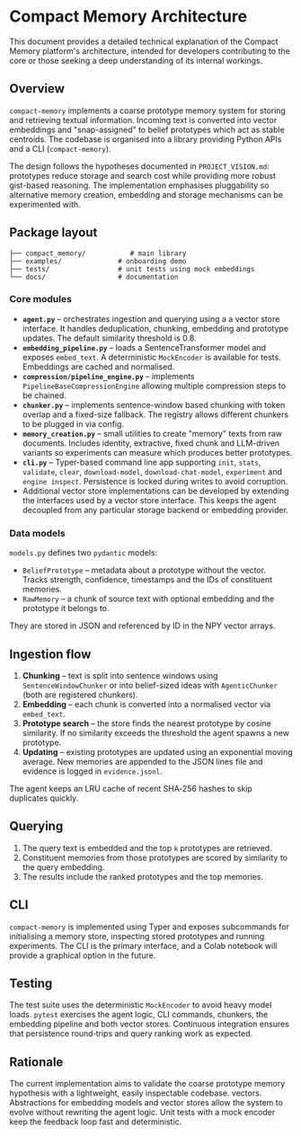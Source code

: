 # Compact Memory Architecture

This document provides a detailed technical explanation of the Compact Memory platform's architecture, intended for developers contributing to the core or those seeking a deep understanding of its internal workings.

## Overview

`compact-memory` implements a coarse prototype memory system for storing and
retrieving textual information. Incoming text is converted into vector
embeddings and "snap-assigned" to belief prototypes which act as stable
centroids. The codebase is organised into a library providing Python APIs and
a CLI (`compact-memory`).

The design follows the hypotheses documented in `PROJECT_VISION.md`:
prototypes reduce storage and search cost while providing more robust
gist-based reasoning. The implementation emphasises pluggability so
alternative memory creation, embedding and storage mechanisms can be
experimented with.

## Package layout

```
├── compact_memory/           # main library
├── examples/              # onboarding demo
├── tests/                 # unit tests using mock embeddings
└── docs/                  # documentation
```

### Core modules
<!-- SUGGESTION: A diagram illustrating the interaction between core modules (agent.py, embedding_pipeline.py, chunker.py, etc.) could be helpful here. -->

- **`agent.py`** – orchestrates ingestion and querying using a
  a vector store interface. It handles deduplication, chunking, embedding and
  prototype updates. The default similarity threshold is 0.8.
- **`embedding_pipeline.py`** – loads a SentenceTransformer model and
  exposes `embed_text`. A deterministic `MockEncoder` is available for
  tests. Embeddings are cached and normalised.
- **`compression/pipeline_engine.py`** – implements `PipelineBaseCompressionEngine`
  allowing multiple compression steps to be chained.
- **`chunker.py`** – implements sentence-window based chunking with token
  overlap and a fixed-size fallback. The registry allows different
  chunkers to be plugged in via config.
- **`memory_creation.py`** – small utilities to create "memory" texts
  from raw documents. Includes identity, extractive, fixed chunk and
  LLM-driven variants so experiments can measure which produces better
  prototypes.
- **`cli.py`** – Typer-based command line app supporting `init`,
  `stats`, `validate`, `clear`, `download-model`, `download-chat-model`,
  `experiment` and `engine inspect`. Persistence is
  locked during writes to avoid corruption.
- Additional vector store implementations can be developed by
  extending the interfaces used by a vector store interface. This keeps
  the agent decoupled from any particular storage backend or embedding
  provider.

### Data models
<!-- SUGGESTION: A simple diagram showing the relationship between BeliefPrototype and RawMemory data models would be useful. -->

`models.py` defines two `pydantic` models:

- `BeliefPrototype` – metadata about a prototype without the vector.
  Tracks strength, confidence, timestamps and the IDs of constituent
  memories.
- `RawMemory` – a chunk of source text with optional embedding and the
  prototype it belongs to.

They are stored in JSON and referenced by ID in the NPY vector arrays.

## Ingestion flow
<!-- SUGGESTION: A diagram illustrating the ingestion flow (Chunking -> Embedding -> Prototype Search -> Updating) would be beneficial here. -->

1. **Chunking** – text is split into sentence windows using
   `SentenceWindowChunker` or into belief-sized ideas with
   `AgenticChunker` (both are registered chunkers).
2. **Embedding** – each chunk is converted into a normalised vector via
   `embed_text`.
3. **Prototype search** – the store finds the nearest prototype by
   cosine similarity. If no similarity exceeds the threshold the agent
   spawns a new prototype.
4. **Updating** – existing prototypes are updated using an exponential
   moving average. New memories are appended to the JSON lines file and
   evidence is logged in `evidence.jsonl`.

The agent keeps an LRU cache of recent SHA‑256 hashes to skip duplicates
quickly.

## Querying
<!-- SUGGESTION: A diagram illustrating the querying process (Query Embedding -> Prototype Retrieval -> Memory Scoring) would be beneficial here. -->

1. The query text is embedded and the top `k` prototypes are retrieved.
2. Constituent memories from those prototypes are scored by similarity to
   the query embedding.
3. The results include the ranked prototypes and the top memories.

## CLI

`compact-memory` is implemented using Typer and exposes subcommands for
initialising a memory store, inspecting stored prototypes and running
experiments. The CLI is the primary interface, and a Colab notebook will
provide a graphical option in the future.

## Testing

The test suite uses the deterministic `MockEncoder` to avoid heavy model
loads. `pytest` exercises the agent logic, CLI commands, chunkers, the
embedding pipeline and both vector stores. Continuous integration ensures
that persistence round‑trips and query ranking work as expected.

## Rationale

The current implementation aims to validate the coarse prototype memory
hypothesis with a lightweight, easily inspectable codebase.
vectors. Abstractions for embedding models and vector stores allow the
system to evolve without rewriting the agent logic. Unit tests with a
mock encoder keep the feedback loop fast and deterministic.

